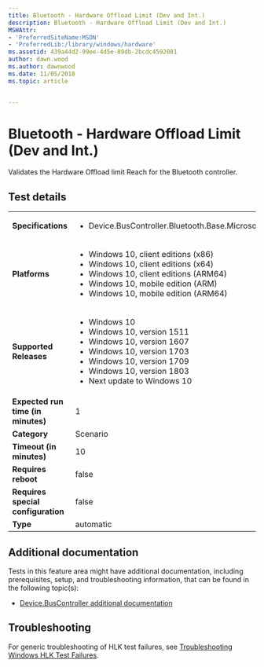 ```yaml
---
title: Bluetooth - Hardware Offload Limit (Dev and Int.)
description: Bluetooth - Hardware Offload Limit (Dev and Int.)
MSHAttr:
- 'PreferredSiteName:MSDN'
- 'PreferredLib:/library/windows/hardware'
ms.assetid: 439a44d2-99ee-4d5e-89db-2bcdc4592081
author: dawn.wood
ms.author: dawnwood
ms.date: 11/05/2018
ms.topic: article


---
```


# <span id="p_hlk_test.881738ca-7e36-49c7-b7f4-fb88c7ff2210"></span>Bluetooth - Hardware Offload Limit (Dev and Int.)


Validates the Hardware Offload limit Reach for the Bluetooth controller.

## Test details

|||
|---|---|
| **Specifications**  | <ul><li>Device.BusController.Bluetooth.Base.MicrosoftBluetoothStack</li></ul> |  
| **Platforms**   | <ul><li>Windows 10, client editions (x86)</li><li>Windows 10, client editions (x64)</li><li>Windows 10, client editions (ARM64)</li><li>Windows 10, mobile edition (ARM)</li><li>Windows 10, mobile edition (ARM64)</li></ul> |
| **Supported Releases** | <ul><li>Windows 10</li><li>Windows 10, version 1511</li><li>Windows 10, version 1607</li><li>Windows 10, version 1703</li><li>Windows 10, version 1709</li><li>Windows 10, version 1803</li><li>Next update to Windows 10</li></ul> |
|**Expected run time (in minutes)**| 1 |
|**Category**| Scenario |
|**Timeout (in minutes)**| 10 |
|**Requires reboot**| false |
|**Requires special configuration**| false |
|**Type**| automatic |



## <span id="Additional_documentation"></span><span id="additional_documentation"></span><span id="ADDITIONAL_DOCUMENTATION"></span>Additional documentation


Tests in this feature area might have additional documentation, including prerequisites, setup, and troubleshooting information, that can be found in the following topic(s):

-   [Device.BusController additional documentation](device-buscontroller-additional-documentation.md)

## <span id="Troubleshooting"></span><span id="troubleshooting"></span><span id="TROUBLESHOOTING"></span>Troubleshooting


For generic troubleshooting of HLK test failures, see [Troubleshooting Windows HLK Test Failures](../user/troubleshooting-windows-hlk-test-failures.md).










